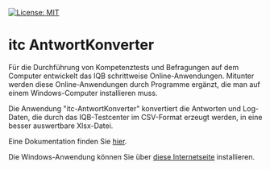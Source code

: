 [![License: MIT](https://img.shields.io/badge/License-MIT-yellow.svg?style=flat-square)](https://opensource.org/licenses/MIT)


# itc AntwortKonverter

Für die Durchführung von Kompetenztests und Befragungen auf dem Computer 
entwickelt das IQB schrittweise Online-Anwendungen. Mitunter werden diese 
Online-Anwendungen durch Programme ergänzt, die man auf einem Windows-Computer 
installieren muss. 

Die Anwendung "itc-AntwortKonverter" konvertiert die Antworten 
und Log-Daten, die durch das IQB-Testcenter im CSV-Format erzeugt werden, in eine 
besser auswertbare Xlsx-Datei.

Eine Dokumentation finden Sie [hier](docs/manual.md).

Die Windows-Anwendung können Sie über [diese Internetseite](https://www.iqb.hu-berlin.de/institut/ab/it/itc-AntwortKonverter) installieren.